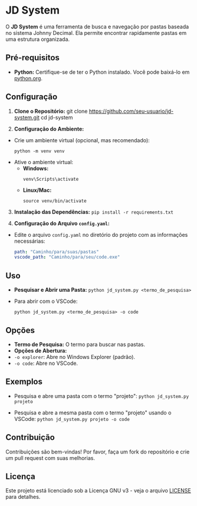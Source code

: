 # JD System

O **JD System** é uma ferramenta de busca e navegação por pastas baseada no sistema Johnny Decimal. Ela permite encontrar rapidamente pastas em uma estrutura organizada.

## Pré-requisitos

- **Python:** Certifique-se de ter o Python instalado. Você pode baixá-lo em [python.org](https://www.python.org/downloads/).

## Configuração

1. **Clone o Repositório:**
git clone https://github.com/seu-usuario/jd-system.git
cd jd-system


2. **Configuração do Ambiente:**
- Crie um ambiente virtual (opcional, mas recomendado):
  ```
  python -m venv venv
  ```
- Ative o ambiente virtual:
  - **Windows:**
    ```
    venv\Scripts\activate
    ```
  - **Linux/Mac:**
    ```
    source venv/bin/activate
    ```
  
3. **Instalação das Dependências:**
`pip install -r requirements.txt`

4. **Configuração do Arquivo `config.yaml`:**
- Edite o arquivo `config.yaml` no diretório do projeto com as informações necessárias:
  ```yaml
  path: "Caminho/para/suas/pastas"
  vscode_path: "Caminho/para/seu/code.exe"
  ```

## Uso

- **Pesquisar e Abrir uma Pasta:**
`python jd_system.py <termo_de_pesquisa>`

- Para abrir com o VSCode:
  ```
  python jd_system.py <termo_de_pesquisa> -o code
  ```

## Opções

- **Termo de Pesquisa:** O termo para buscar nas pastas.
- **Opções de Abertura:**
- `-o explorer`: Abre no Windows Explorer (padrão).
- `-o code`: Abre no VSCode.

## Exemplos

- Pesquisa e abre uma pasta com o termo "projeto":
`python jd_system.py projeto`

- Pesquisa e abre a mesma pasta com o termo "projeto" usando o VSCode:
`python jd_system.py projeto -o code`


## Contribuição

Contribuições são bem-vindas! Por favor, faça um fork do repositório e crie um pull request com suas melhorias.

## Licença

Este projeto está licenciado sob a Licença GNU v3 - veja o arquivo [LICENSE](LICENSE) para detalhes.






